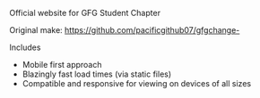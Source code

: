 Official website for GFG Student Chapter

Original make: https://github.com/pacificgithub07/gfgchange-

Includes

-   Mobile first approach
-   Blazingly fast load times (via static files)
-   Compatible and responsive for viewing on devices of all sizes
